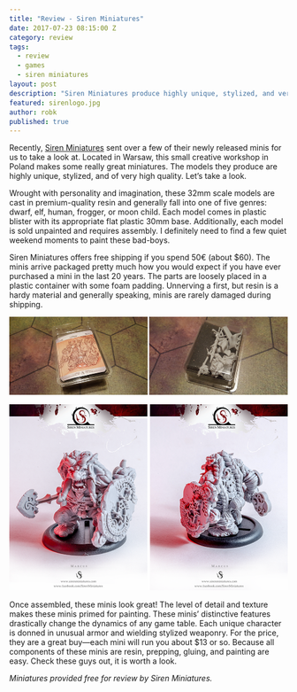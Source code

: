 ```yaml
---
title: "Review - Siren Miniatures"
date: 2017-07-23 08:15:00 Z
category: review
tags:
  - review
  - games
  - siren miniatures
layout: post
description: "Siren Miniatures produce highly unique, stylized, and very high quality miniatures."
featured: sirenlogo.jpg                                            
author: robk
published: true
---
```


Recently, [Siren Miniatures](http://sirenminiatures.com/) sent over a few of their newly released minis for us to take a look at. Located in Warsaw, this small creative workshop in Poland makes some really great miniatures. The models they produce are highly unique, stylized, and of very high quality. Let’s take a look.

Wrought with personality and imagination, these 32mm scale models are cast in premium-quality resin and generally fall into one of five genres: dwarf, elf, human, frogger, or moon child. Each model comes in plastic blister with its appropriate flat plastic 30mm base. Additionally, each model is sold unpainted and requires assembly. I definitely need to find a few quiet weekend moments to paint these bad-boys.

Siren Miniatures offers free shipping if you spend 50€ (about $60).  The minis arrive packaged pretty much how you would expect if you have ever purchased a mini in the last 20 years. The parts are loosely placed in a plastic container with some foam padding. Unnerving a first, but resin is a hardy material and generally speaking, minis are rarely damaged during shipping.

![Siren Miniatures 1](/images/sirenminiatures/sm1.jpg)

![Siren Miniatures 2](/images/sirenminiatures/sm2.png)

Once assembled, these minis look great! The level of detail and texture makes these minis primed for painting. These minis’ distinctive features drastically change the dynamics of any game table. Each unique character is donned in unusual armor and wielding stylized weaponry. For the price, they are a great buy—each mini will run you about $13 or so.  Because all components of these minis are resin, prepping, gluing, and painting are easy.  Check these guys out, it is worth a look.

*Miniatures provided free for review by Siren Miniatures.*
